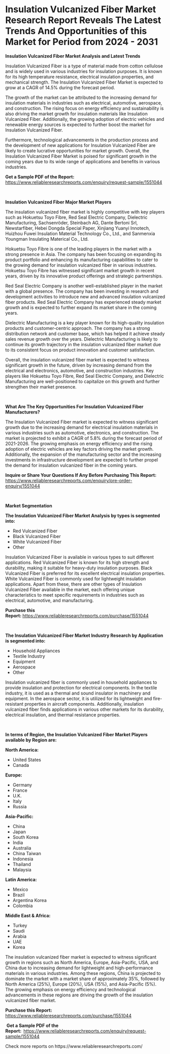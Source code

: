 <p><h1>Insulation Vulcanized Fiber Market Research Report Reveals The Latest Trends And Opportunities of this Market for Period from 2024 - 2031</h1></p><p><strong>Insulation Vulcanized Fiber Market Analysis and Latest Trends</strong></p>
<p><p>Insulation Vulcanized Fiber is a type of material made from cotton cellulose and is widely used in various industries for insulation purposes. It is known for its high temperature resistance, electrical insulation properties, and mechanical strength. The Insulation Vulcanized Fiber Market is expected to grow at a CAGR of 14.5% during the forecast period. </p><p>The growth of the market can be attributed to the increasing demand for insulation materials in industries such as electrical, automotive, aerospace, and construction. The rising focus on energy efficiency and sustainability is also driving the market growth for insulation materials like Insulation Vulcanized Fiber. Additionally, the growing adoption of electric vehicles and renewable energy sources is expected to further boost the market for Insulation Vulcanized Fiber.</p><p>Furthermore, technological advancements in the production process and the development of new applications for Insulation Vulcanized Fiber are likely to create lucrative opportunities for market growth. Overall, the Insulation Vulcanized Fiber Market is poised for significant growth in the coming years due to its wide range of applications and benefits in various industries.</p></p>
<p><strong>Get a Sample PDF of the Report:&nbsp;</strong> <a href="https://www.reliableresearchreports.com/enquiry/request-sample/1551044">https://www.reliableresearchreports.com/enquiry/request-sample/1551044</a></p>
<p>&nbsp;</p>
<p><strong>Insulation Vulcanized Fiber Major Market Players</strong></p>
<p><p>The insulation vulcanized fiber market is highly competitive with key players such as Hokuetsu Toyo Fibre, Red Seal Electric Company, Dielectric Manufacturing, Sachsenröder, Steinbach AG, Dante Bertoni Srl, Newstarfiber, Hebei Dongda Special Paper, Xinjiang Yuanyi Innotech, Huizhou Fuwei Insulation Material Technology Co., Ltd., and Sanmenxia Youngman Insulating Materical Co., Ltd.</p><p>Hokuetsu Toyo Fibre is one of the leading players in the market with a strong presence in Asia. The company has been focusing on expanding its product portfolio and enhancing its manufacturing capabilities to cater to the growing demand for insulation vulcanized fiber in various industries. Hokuetsu Toyo Fibre has witnessed significant market growth in recent years, driven by its innovative product offerings and strategic partnerships.</p><p>Red Seal Electric Company is another well-established player in the market with a global presence. The company has been investing in research and development activities to introduce new and advanced insulation vulcanized fiber products. Red Seal Electric Company has experienced steady market growth and is expected to further expand its market share in the coming years.</p><p>Dielectric Manufacturing is a key player known for its high-quality insulation products and customer-centric approach. The company has a strong distribution network and customer base, which has helped it achieve steady sales revenue growth over the years. Dielectric Manufacturing is likely to continue its growth trajectory in the insulation vulcanized fiber market due to its consistent focus on product innovation and customer satisfaction.</p><p>Overall, the insulation vulcanized fiber market is expected to witness significant growth in the future, driven by increasing demand from the electrical and electronics, automotive, and construction industries. Key players like Hokuetsu Toyo Fibre, Red Seal Electric Company, and Dielectric Manufacturing are well-positioned to capitalize on this growth and further strengthen their market presence.</p></p>
<p>&nbsp;</p>
<p><strong>What Are The Key Opportunities For Insulation Vulcanized Fiber Manufacturers?</strong></p>
<p><p>The Insulation Vulcanized Fiber market is expected to witness significant growth due to the increasing demand for electrical insulation materials in various industries such as automotive, electronics, and construction. The market is projected to exhibit a CAGR of 5.8% during the forecast period of 2021-2026. The growing emphasis on energy efficiency and the rising adoption of electric vehicles are key factors driving the market growth. Additionally, the expansion of the manufacturing sector and the increasing investments in infrastructure development are expected to further propel the demand for insulation vulcanized fiber in the coming years.</p></p>
<p><strong>Inquire or Share Your Questions If Any Before Purchasing This Report:</strong> <a href="https://www.reliableresearchreports.com/enquiry/pre-order-enquiry/1551044">https://www.reliableresearchreports.com/enquiry/pre-order-enquiry/1551044</a></p>
<p>&nbsp;</p>
<p><strong>Market Segmentation</strong></p>
<p><strong>The Insulation Vulcanized Fiber Market Analysis by types is segmented into:</strong></p>
<p><ul><li>Red Vulcanized Fiber</li><li>Black Vulcanized Fiber</li><li>White Vulcanized Fiber</li><li>Other</li></ul></p>
<p><p>Insulation Vulcanized Fiber is available in various types to suit different applications. Red Vulcanized Fiber is known for its high strength and durability, making it suitable for heavy-duty insulation purposes. Black Vulcanized Fiber is preferred for its excellent electrical insulation properties. White Vulcanized Fiber is commonly used for lightweight insulation applications. Apart from these, there are other types of Insulation Vulcanized Fiber available in the market, each offering unique characteristics to meet specific requirements in industries such as electrical, automotive, and manufacturing.</p></p>
<p><strong>Purchase this Report:&nbsp;</strong><a href="https://www.reliableresearchreports.com/purchase/1551044">https://www.reliableresearchreports.com/purchase/1551044</a></p>
<p>&nbsp;</p>
<p><strong>The Insulation Vulcanized Fiber Market Industry Research by Application is segmented into:</strong></p>
<p><ul><li>Household Appliances</li><li>Textile Industry</li><li>Equipment</li><li>Aerospace</li><li>Other</li></ul></p>
<p><p>Insulation vulcanized fiber is commonly used in household appliances to provide insulation and protection for electrical components. In the textile industry, it is used as a thermal and sound insulator in machinery and equipment. In the aerospace sector, it is utilized for its lightweight and fire-resistant properties in aircraft components. Additionally, insulation vulcanized fiber finds applications in various other markets for its durability, electrical insulation, and thermal resistance properties.</p></p>
<p>&nbsp;</p>
<p><strong>In terms of Region, the Insulation Vulcanized Fiber Market Players available by Region are:</strong></p>
<p>
    <p> <strong> North America: </strong>
        <ul>
            <li>United States</li>
            <li>Canada</li>
        </ul>
        </p> 
    <p> <strong> Europe: </strong>
        <ul>
            <li>Germany</li>
            <li>France</li>
            <li>U.K.</li>
            <li>Italy</li>
            <li>Russia</li>
        </ul>
        </p> 
    <p> <strong> Asia-Pacific: </strong>
        <ul>
            <li>China</li>
            <li>Japan</li>
            <li>South Korea</li>
            <li>India</li>
            <li>Australia</li>
            <li>China Taiwan</li>
            <li>Indonesia</li>
            <li>Thailand</li>
            <li>Malaysia</li>
        </ul>
        </p> 
    <p> <strong> Latin America: </strong>
        <ul>
            <li>Mexico</li>
            <li>Brazil</li>
            <li>Argentina Korea</li>
            <li>Colombia</li>
        </ul>
        </p> 
    <p> <strong> Middle East & Africa: </strong>
        <ul>
            <li>Turkey</li>
            <li>Saudi</li>
            <li>Arabia</li>
            <li>UAE</li>
            <li>Korea</li>
        </ul>
    </p>
    </p>
<p><p>The insulation vulcanized fiber market is expected to witness significant growth in regions such as North America, Europe, Asia-Pacific, USA, and China due to increasing demand for lightweight and high-performance materials in various industries. Among these regions, China is projected to dominate the market with a market share of approximately 35%, followed by North America (25%), Europe (20%), USA (15%), and Asia-Pacific (5%). The growing emphasis on energy efficiency and technological advancements in these regions are driving the growth of the insulation vulcanized fiber market.</p></p>
<p><strong>Purchase this Report: </strong><a href="https://www.reliableresearchreports.com/purchase/1551044">https://www.reliableresearchreports.com/purchase/1551044</a></p>
<p>&nbsp;<strong>Get a Sample PDF of the Report:&nbsp;&nbsp;</strong><a href="https://www.reliableresearchreports.com/enquiry/request-sample/1551044">https://www.reliableresearchreports.com/enquiry/request-sample/1551044</a></p>
<p><strong></strong></p>
<p>Check more reports on https://www.reliableresearchreports.com/</p>